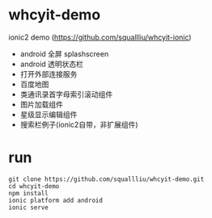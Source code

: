 # whcyit-demo
ionic2 demo (https://github.com/squallliu/whcyit-ionic)
- android 全屏 splashscreen
- android 透明状态栏
- 打开外部连接服务
- 百度地图
- 类通讯录首字母索引滚动组件
- 图片加载组件
- 星级显示编辑组件
- 搜索栏例子(ionic2自带，非扩展组件)

# run
```
git clone https://github.com/squallliu/whcyit-demo.git
cd whcyit-demo
npm install
ionic platform add android
ionic serve
```
